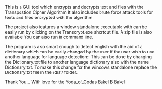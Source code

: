 This is a GUI tool which encrypts and decrypts text and files with the Transpostion Cipher Algorithm
It also includes brute force attack tools for texts and files encrypted with the algorithm

The project also features a window standalone executable with can be easily run by
clicking on the Transcrypt.exe shortcut file. A zip file is also available
You can also run in command line.

The program is also smart enough to detect english with the aid of a dictionary which
can be easily changed by the user if the user wish to use another language for
language detection:: This can be done by changing the Dictionary.txt file 
to another language dictionary also with the name Dictionary.txt.
To make this change for the windows standalone replace the Dictionary.txt file in the /dist/ folder..


Thank You...
With love for the Yoda_of_Codas
Bakel B Bakel


